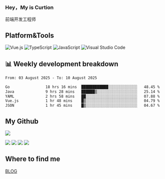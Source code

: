 ### Hey，My is Curtion
前端开发工程师
## Platform&Tools

![Vue.js](https://img.shields.io/badge/-Vue.js-4FC08D?style=flat-square&logo=Vue.js&logoColor=white)
![TypeScript](https://img.shields.io/badge/-TypeScript-007ACC?style=flat-square&logo=typescript&logoColor=white)
![JavaScript](https://img.shields.io/badge/-JavaScript-F7DF1E?style=flat-square&logo=javascript&logoColor=black)
![Visual Studio Code](https://img.shields.io/badge/-VSCode-007ACC?style=flat-square&logo=Visual-Studio-Code&logoColor=white)

## 📊 Weekly development breakdown

<!--START_SECTION:waka-->

```txt
From: 03 August 2025 - To: 10 August 2025

Go                18 hrs 16 mins  ████████████░░░░░░░░░░░░░   48.45 %
Java              9 hrs 28 mins   ██████▒░░░░░░░░░░░░░░░░░░   25.14 %
YAML              2 hrs 58 mins   ██░░░░░░░░░░░░░░░░░░░░░░░   07.88 %
Vue.js            1 hr 48 mins    █▒░░░░░░░░░░░░░░░░░░░░░░░   04.79 %
JSON              1 hr 45 mins    █▒░░░░░░░░░░░░░░░░░░░░░░░   04.67 %
```

<!--END_SECTION:waka-->

## My Github

![](http://github-profile-summary-cards.vercel.app/api/cards/profile-details?username=curtion&theme=nord_bright)

![](http://github-profile-summary-cards.vercel.app/api/cards/stats?username=curtion&theme=nord_bright)
![](http://github-profile-summary-cards.vercel.app/api/cards/productive-time?username=curtion&theme=nord_bright&utcOffset=8)
![](http://github-profile-summary-cards.vercel.app/api/cards/repos-per-language?username=curtion&theme=nord_bright)
![](http://github-profile-summary-cards.vercel.app/api/cards/most-commit-language?username=curtion&theme=nord_bright)

## Where to find me

[BLOG](https://blog.3gxk.net)
